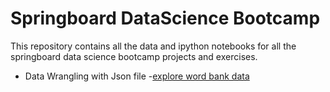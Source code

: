 # Springboard DataScience Bootcamp

This repository contains all the data and ipython notebooks for all the springboard data science bootcamp projects and exercises. 

  - Data Wrangling with Json file 
    -[explore word bank data](https://github.com/phoenixdeng2012/Springboard-DataScience-Bootcamp/blob/master/data_wrangling_json/sliderule_dsi_json_exercise.ipynb)
